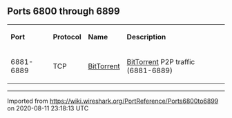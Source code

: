 ## Ports 6800 through 6899

<div>

<table>
<tbody>
<tr class="odd">
<td><p><strong>Port</strong></p></td>
<td><p><strong>Protocol</strong></p></td>
<td><p><strong>Name</strong></p></td>
<td><p><strong>Description</strong></p></td>
</tr>
<tr class="even">
<td><p><span id="A6881" class="anchor"></span> 6881-6889</p></td>
<td><p>TCP</p></td>
<td><p><a href="/BitTorrent">BitTorrent</a></p></td>
<td><p><a href="/BitTorrent">BitTorrent</a> P2P traffic (6881-6889)</p></td>
</tr>
</tbody>
</table>

</div>

---

Imported from https://wiki.wireshark.org/PortReference/Ports6800to6899 on 2020-08-11 23:18:13 UTC
